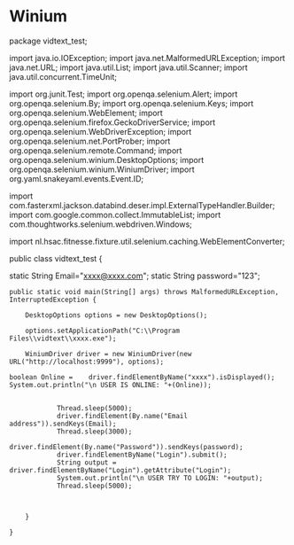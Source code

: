 # Winium
package vidtext_test;

import java.io.IOException;
import java.net.MalformedURLException;
import java.net.URL;
import java.util.List;
import java.util.Scanner;
import java.util.concurrent.TimeUnit;

import org.junit.Test;
import org.openqa.selenium.Alert;
import org.openqa.selenium.By;
import org.openqa.selenium.Keys;
import org.openqa.selenium.WebElement;
import org.openqa.selenium.firefox.GeckoDriverService;
import org.openqa.selenium.WebDriverException;
import org.openqa.selenium.net.PortProber;
import org.openqa.selenium.remote.Command;
import org.openqa.selenium.winium.DesktopOptions;
import org.openqa.selenium.winium.WiniumDriver;
import org.yaml.snakeyaml.events.Event.ID;

import com.fasterxml.jackson.databind.deser.impl.ExternalTypeHandler.Builder;
import com.google.common.collect.ImmutableList;
import com.thoughtworks.selenium.webdriven.Windows;

import nl.hsac.fitnesse.fixture.util.selenium.caching.WebElementConverter;

public class vidtext_test {


static String Email="xxxx@xxxx.com";
static String password="123";

	public static void main(String[] args) throws MalformedURLException, InterruptedException {
	
		DesktopOptions options = new DesktopOptions();
		 
		options.setApplicationPath("C:\\Program Files\\vidtext\\xxxx.exe");
		
		WiniumDriver driver = new WiniumDriver(new URL("http://localhost:9999"), options);
		
	boolean Online =	driver.findElementByName("xxxx").isDisplayed();
	System.out.println("\n USER IS ONLINE: "+(Online));

			
				Thread.sleep(5000);
				driver.findElement(By.name("Email address")).sendKeys(Email);
				Thread.sleep(3000);
				driver.findElement(By.name("Password")).sendKeys(password);
				driver.findElementByName("Login").submit();
				String output = driver.findElementByName("Login").getAttribute("Login");			
				System.out.println("\n USER TRY TO LOGIN: "+output);
				Thread.sleep(5000);
				 
			
			
	    }
			
	}
						
		
	
